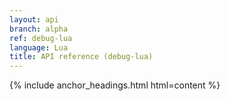 ```yaml
---
layout: api
branch: alpha
ref: debug-lua
language: Lua
title: API reference (debug-lua)
---
```

{% include anchor_headings.html html=content %}